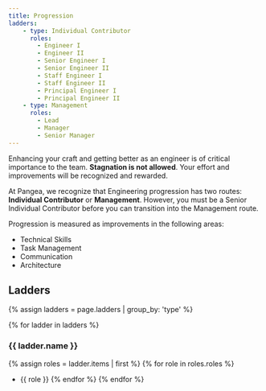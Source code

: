 ```yaml
---
title: Progression
ladders:
    - type: Individual Contributor
      roles:
        - Engineer I
        - Engineer II
        - Senior Engineer I
        - Senior Engineer II
        - Staff Engineer I
        - Staff Engineer II
        - Principal Engineer I
        - Principal Engineer II
    - type: Management
      roles:
        - Lead
        - Manager
        - Senior Manager
---
```

Enhancing your craft and getting better as an engineer is of critical importance to the team. **Stagnation is not allowed**. Your effort and improvements will be recognized and rewarded.

At Pangea, we recognize that Engineering progression has two routes: **Individual Contributor** or **Management**. However, you must be a Senior Individual Contributor before you can transition into the Management route.

Progression is measured as improvements in the following areas:

- Technical Skills
- Task Management
- Communication
- Architecture

## Ladders

{% assign ladders = page.ladders | group_by: 'type' %}

{% for ladder in ladders %}

### {{ ladder.name }}
{% assign roles = ladder.items | first %}
{% for role in roles.roles %}
- {{ role }}
{% endfor %}
{% endfor %}